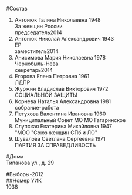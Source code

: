 #Состав  
1. Антонюк Галина Николаевна 1948  
    За женщин России  
    председатель2014  
2. Антонюк Николай Александрович 1943  
    ЕР  
    заместитель2014  
3. Анисимова Мария Николаевна 1978  
    Чернобыль-Нева  
    секретарь2014  
4. Егорова Елена Петровна 1961  
    ЛДПР  
5. Журжин Владислав Викторович 1972  
    СОЦИАЛЬНОЙ ЗАЩИТЫ  
6. Корнева Наталья Александровна 1981  
    собрание-работа  
7. Петухова Валентина Ивановна 1960  
    Муниципальный Совет МО МО Гагаринское  
8. Слупская Екатерина Михайловна 1947  
    "МОО "Союз женщин СПб и ЛО"  
9. Шувалова Светлана Сергеевна 1971  
    ПАРТИЯ ЗА СПРАВЕДЛИВОСТЬ  
  
#Дома  
Типанова ул., д. 29  
  
#Выборы-2012  
##Номер УИК  
1038  

